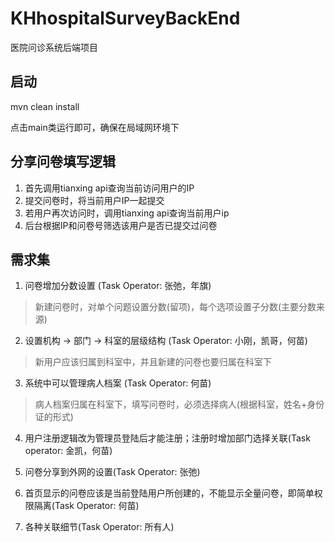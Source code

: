 # KHhospitalSurveyBackEnd
医院问诊系统后端项目


## 启动
mvn clean install

点击main类运行即可，确保在局域网环境下

## 分享问卷填写逻辑
1. 首先调用tianxing api查询当前访问用户的IP
2. 提交问卷时，将当前用户IP一起提交
3. 若用户再次访问时，调用tianxing api查询当前用户ip
4. 后台根据IP和问卷号筛选该用户是否已提交过问卷

## 需求集

1. 问卷增加分数设置 (Task Operator: 张弛，年旗)
> 新建问卷时，对单个问题设置分数(留项)，每个选项设置子分数(主要分数来源)

2. 设置机构 -> 部门 -> 科室的层级结构  (Task Operator: 小刚，凯哥，何苗)
> 新用户应该归属到科室中，并且新建的问卷也要归属在科室下

3. 系统中可以管理病人档案 (Task Operator: 何苗)
> 病人档案归属在科室下，填写问卷时，必须选择病人(根据科室，姓名+身份证的形式)

4. 用户注册逻辑改为管理员登陆后才能注册；注册时增加部门选择关联(Task operator: 金凯，何苗)

5. 问卷分享到外网的设置(Task Operator: 张弛)

6. 首页显示的问卷应该是当前登陆用户所创建的，不能显示全量问卷，即简单权限隔离(Task Operator: 何苗)

7. 各种关联细节(Task Operator: 所有人)